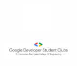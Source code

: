 <p align="center"><img width="20%" src = "gdsc-logo.gif"></p>
<p align="center"><img width ="45%" src="GDSC-CRCE.png"></p>
